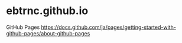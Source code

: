 # ebtrnc.github.io
GitHub Pages https://docs.github.com/ja/pages/getting-started-with-github-pages/about-github-pages

